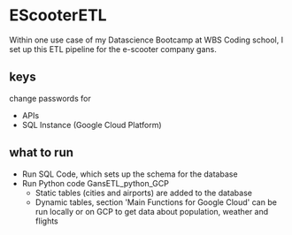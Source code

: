 # EScooterETL
Within one use case of my Datascience Bootcamp at WBS Coding school, I set up this ETL pipeline for the e-scooter company gans. 


## keys
change passwords for
- APIs
- SQL Instance (Google Cloud Platform)

## what to run
- Run SQL Code, which sets up the schema for the database
- Run Python code GansETL_python_GCP
  - Static tables (cities and airports) are added to the database
  - Dynamic tables, section 'Main Functions for Google Cloud' can be run locally or on GCP to get
    data about population, weather and flights

